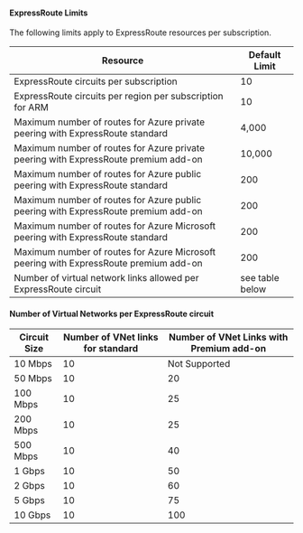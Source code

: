 #### ExpressRoute Limits
The following limits apply to ExpressRoute resources per subscription.

| Resource | Default Limit |
| --- | --- |
| ExpressRoute circuits per subscription |10 |
| ExpressRoute circuits per region per subscription for ARM |10 |
| Maximum number of routes for Azure private peering with ExpressRoute standard |4,000 |
| Maximum number of routes for Azure private peering with ExpressRoute premium add-on |10,000 |
| Maximum number of routes for Azure public peering with ExpressRoute standard |200 |
| Maximum number of routes for Azure public peering with ExpressRoute premium add-on |200 |
| Maximum number of routes for Azure Microsoft peering with ExpressRoute standard |200 |
| Maximum number of routes for Azure Microsoft peering with ExpressRoute premium add-on |200 |
| Number of virtual network links allowed per ExpressRoute circuit |see table below |

#### Number of Virtual Networks per ExpressRoute circuit
| **Circuit Size** | **Number of VNet links for standard** | **Number of VNet Links with Premium add-on** |
| --- | --- | --- |
| 10 Mbps |10 |Not Supported |
| 50 Mbps |10 |20 |
| 100 Mbps |10 |25 |
| 200 Mbps |10 |25 |
| 500 Mbps |10 |40 |
| 1 Gbps |10 |50 |
| 2 Gbps |10 |60 |
| 5 Gbps |10 |75 |
| 10 Gbps |10 |100 |

